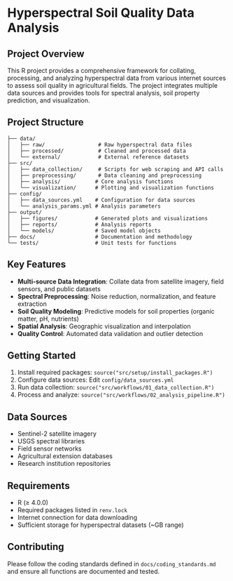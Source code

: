 # Hyperspectral Soil Quality Data Analysis

## Project Overview

This R project provides a comprehensive framework for collating, processing, and analyzing hyperspectral data from various internet sources to assess soil quality in agricultural fields. The project integrates multiple data sources and provides tools for spectral analysis, soil property prediction, and visualization.

## Project Structure

```
├── data/
│   ├── raw/                 # Raw hyperspectral data files
│   ├── processed/           # Cleaned and processed data
│   └── external/            # External reference datasets
├── src/
│   ├── data_collection/     # Scripts for web scraping and API calls
│   ├── preprocessing/       # Data cleaning and preprocessing
│   ├── analysis/           # Core analysis functions
│   └── visualization/      # Plotting and visualization functions
├── config/
│   ├── data_sources.yml    # Configuration for data sources
│   └── analysis_params.yml # Analysis parameters
├── output/
│   ├── figures/            # Generated plots and visualizations
│   ├── reports/            # Analysis reports
│   └── models/             # Saved model objects
├── docs/                   # Documentation and methodology
└── tests/                  # Unit tests for functions
```

## Key Features

- **Multi-source Data Integration**: Collate data from satellite imagery, field sensors, and public datasets
- **Spectral Preprocessing**: Noise reduction, normalization, and feature extraction
- **Soil Quality Modeling**: Predictive models for soil properties (organic matter, pH, nutrients)
- **Spatial Analysis**: Geographic visualization and interpolation
- **Quality Control**: Automated data validation and outlier detection

## Getting Started

1. Install required packages: `source("src/setup/install_packages.R")`
2. Configure data sources: Edit `config/data_sources.yml`
3. Run data collection: `source("src/workflows/01_data_collection.R")`
4. Process and analyze: `source("src/workflows/02_analysis_pipeline.R")`

## Data Sources

- Sentinel-2 satellite imagery
- USGS spectral libraries
- Field sensor networks
- Agricultural extension databases
- Research institution repositories

## Requirements

- R (≥ 4.0.0)
- Required packages listed in `renv.lock`
- Internet connection for data downloading
- Sufficient storage for hyperspectral datasets (~GB range)

## Contributing

Please follow the coding standards defined in `docs/coding_standards.md` and ensure all functions are documented and tested. 